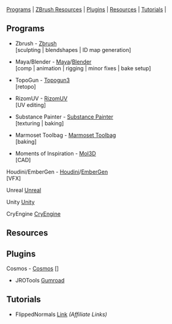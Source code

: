 [Programs](#programs) | [ZBrush Resources](#ZBrushResources) | [Plugins](#plugins) | [Resources](#resources) | [Tutorials](#tutorials) |

<a name="programs"></a>
## Programs

- Zbrush - [Zbrush](https://pixologic.com/features/) 
<br>    [sculpting | blendshapes | ID map generation]

- Maya/Blender - [Maya](https://www.autodesk.com/products/maya/overview?term=1-YEAR)/[Blender](https://www.blender.org/)
<br>    [comp | animation | rigging | minor fixes | bake setup]

- TopoGun - [Topogun3](http://www.topogun.com/) 
<br>    [retopo]

- RizomUV - [RizomUV](https://www.rizom-lab.com/rizomuv-vs/) 
<br>    [UV editing]

- Substance Painter - [Substance Painter](https://www.substance3d.com/products/substance-painter/)
<br>    [texturing | baking]

- Marmoset Toolbag - [Marmoset Toolbag](https://marmoset.co/toolbag/) 
<br>    [baking]

- Moments of Inspiration - [MoI3D](http://moi3d.com/)
<br>    [CAD]

Houdini/EmberGen - [Houdini](https://www.sidefx.com/)/[EmberGen](https://jangafx.com/)
<br>    [VFX]

Unreal [Unreal](https://www.unrealengine.com/en-US/)

Unity [Unity](https://unity.com/)

CryEngine [CryEngine](https://www.cryengine.com/)

<a name="Resources"></a>
## Resources

<a name="plugins"></a>
## Plugins
Cosmos - [Cosmos](http://cosmos.toolsfrom.space/)
    []


- JROTools [Gumroad](https://gumroad.com/a/8524915)

<a name="tutorials"></a>
## Tutorials

- FlippedNormals [Link](https://flippednormals.com/ref/denis3d/) *(Affiliate Links)*
